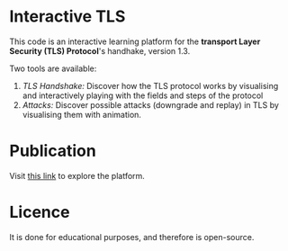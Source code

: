 # Interactive TLS

This code is an interactive learning platform for the **transport Layer Security (TLS)  Protocol**'s handhake, version 1.3.


Two tools are available:

 1.  *TLS Handshake:* Discover how the TLS protocol works by visualising and interactively playing with the fields and steps of the protocol
 2. *Attacks:* Discover possible attacks (downgrade and replay) in TLS by visualising them with animation.

# Publication
Visit [this link](https://tlsuibk.github.io/InteractiveTLS) to explore the platform.

# Licence
It is done for educational purposes, and therefore is open-source.


